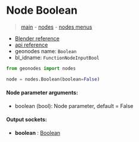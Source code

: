 # Node Boolean

> [main](../structure.md) - [nodes](nodes.md) - [nodes menus](nodes_menus.md)

- [Blender reference](https://docs.blender.org/manual/en/latest/modeling/geometry_nodes/input/boolean.html)
- [api reference](https://docs.blender.org/api/current/bpy.types.FunctionNodeInputBool.html)
- geonodes name: `Boolean`
- bl_idname: `FunctionNodeInputBool`

```python
from geonodes import nodes

node = nodes.Boolean(boolean=False)
```

#### Node parameter arguments:

- boolean (bool): Node parameter, default = False

#### Output sockets:

- **boolean** : [Boolean](Boolean.md)

